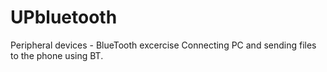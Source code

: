 # UPbluetooth
Peripheral devices - BlueTooth excercise
Connecting PC and sending files to the phone using BT.
